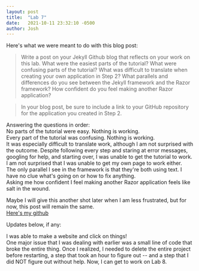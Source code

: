 ```yaml
---
layout: post
title:  "Lab 7"
date:   2021-10-11 23:32:10 -0500
author: Josh
---
```

Here's what we were meant to do with this blog post:  

>Write a post on your Jekyll Github blog that reflects on your work on this lab. What were the easiest parts of the tutorial? What were confusing parts of the tutorial? What was difficult to translate when creating your own application in Step 2? What parallels and differences do you see between the Jekyll framework and the Razor framework? How confident do you feel making another Razor application?  

>In your blog post, be sure to include a link to your GitHub repository for the application you created in Step 2.  

Answering the questions in order:  
No parts of the tutorial were easy. Nothing is working.  
Every part of the tutorial was confusing. Nothing is working.  
It was especially difficult to translate work, although I am not surprised with the outcome. Despite following every step and staring at error messages, googling for help, and starting over, I was unable to get the tutorial to work. I am not surprised that I was unable to get my own page to work either.  
The only parallel I see in the framework is that they're both using text. I have no clue what's going on or how to fix anything.  
Asking me how confident I feel making another Razor application feels like salt in the wound.  

Maybe I will give this another shot later when I am less frustrated, but for now, this post will remain the same.  
[Here's my github](https://github.com/Jewpitter/csci340lab7)  

Updates below, if any:  

I was able to make a website and click on things!  
One major issue that I was dealing with earlier was a small line of code that broke the entire thing. Once I realized, I needed to delete the entire project before restarting, a step that took an hour to figure out -- and a step that I did NOT figure out without help. Now, I can get to work on Lab 8.
